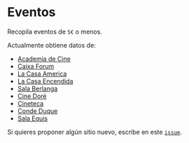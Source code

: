 # Eventos

Recopila eventos de `5€` o menos.

Actualmente obtiene datos de:

* [Academia de Cine](https://entradas.aliro.academiadecine.com/)
* [Caixa Forum](https://caixaforum.org/es/madrid/actividades?p=999)
* [La Casa America](https://www.casamerica.es/agenda)
* [La Casa Encendida](https://www.lacasaencendida.es/actividades)
* [Sala Berlanga](https://cine.entradas.com/cine/madrid/sala-berlanga/sesiones)
* [Cine Doré](https://entradasfilmoteca.gob.es/)
* [Cineteca](https://tienda.madrid-destino.com/es/?space=5)
* [Conde Duque](https://tienda.madrid-destino.com/es/?space=3)
* [Sala Equis](https://salaequis.es/taquilla/)

Si quieres proponer algún sitio nuevo, escribe en este [`issue`](https://github.com/s-nt-s/eventos/issues/1).